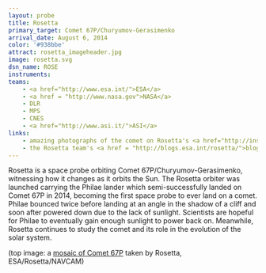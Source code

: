 ```yaml
---
layout: probe
title: Rosetta
primary_target: Comet 67P/Churyumov-Gerasimenko
arrival_date: August 6, 2014
color: '#938bbe'
attract: rosetta_imageheader.jpg
image: rosetta.svg
dsn_name: ROSE
instruments:
teams:
    - <a href="http://www.esa.int/">ESA</a>
    - <a href = "http://www.nasa.gov">NASA</a>
    - DLR
    - MPS
    - CNES
    - <a href="http://www.asi.it/">ASI</a>
links:
    - amazing photographs of the comet on Rosetta's <a href="http://instagram.com/rosettamission">instagram</a>
    - the Rosetta team's <a href = "http://blogs.esa.int/rosetta/">blog</a>
---
```

Rosetta is a space probe orbiting Comet 67P/Churyumov-Gerasimenko, witnessing how it changes as it orbits the Sun. The Rosetta orbiter was launched carrying the Philae lander which semi-successfully landed on Comet 67P in 2014, becoming the first space probe to ever land on a comet. Philae bounced twice before landing at an angle in the shadow of a cliff and soon after powered down due to the lack of sunlight. Scientists are hopeful for Philae to eventually gain enough sunlight to power back on. Meanwhile, Rosetta continues to study the comet and its role in the evolution of the solar system. 

<div class="caption">(top image: a <a href="http://www.esa.int/spaceinimages/Images/2014/11/Comet_on_4_November_NavCam">mosaic of Comet 67P</a> taken by Rosetta, ESA/Rosetta/NAVCAM)</div>
